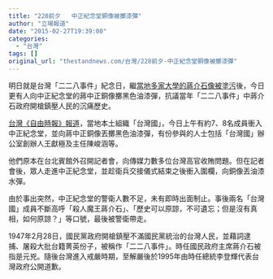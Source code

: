 ```yaml
---
title: "228前夕   中正紀念堂銅像被擲漆彈"
author: "立場報道"
date: "2015-02-27T19:39:00"
categories:
  - "台灣"
tags: []
original_url: "thestandnews.com/台灣/228前夕-中正紀念堂銅像被擲漆彈"
---
```

明日就是台灣「二二八事件」紀念日，繼[當地多家大學的蔣介石像被塗污](../../%E5%8F%B0%E7%81%A3/%E4%BA%8C%E4%BA%8C%E5%85%AB%E8%87%A8%E8%BF%91-%E5%8F%B0%E5%A4%9A%E5%AE%B6%E5%A4%A7%E5%AD%B8%E8%94%A3%E4%BB%8B%E7%9F%B3%E5%83%8F%E8%A2%AB%E5%A1%97-%E6%AE%BA%E4%BA%BA%E5%85%87%E6%89%8B/)後，今日更有人向中正紀念堂的蔣中正銅像擲黑色油漆彈，抗議當年「二二八事件」中蔣介石政府開槍鎮壓人民的沉痛歷史。

[台灣《自由時報》報道](http://web.archive.org/web/20210628145528/http://news.ltn.com.tw/news/politics/breakingnews/1242802)，當地本土組織「台灣國」，今日上午有約7、8名成員衝入中正紀念堂，並向蔣中正銅像丟擲黑色油漆彈，有份參與的人士包括「台灣國」辦公室創辦人王獻極及主任陳峻涵等。

他們原本在台北賓館外召開記者會，向傳媒力數多位台灣高官收賄問題。但在記者會後，眾人走進中正紀念堂，並趁衛兵交接儀式結束之後衝入圍欄，向銅像丟油漆水彈。

由於事出突然，中正紀念堂的警衛人數不足，未有即時出面制止。事後兩名「台灣國」成員不斷高呼「殺人魔王蔣介石」、「歷史可以原諒，不可遺忘；但是沒有真相，如何原諒？」等口號，最後被警衛帶走。

1947年2月28日，國民黨政府開槍鎮壓不滿國民黨統治的台灣人民，並藉詞逮捕、屠殺大批台籍菁英份子，被稱作「二二八事件」。時任國民政府主席蔣介石被指是元兇。隨後台灣進入戒嚴時期，至解嚴後於1995年由時任總統李登輝代表台灣政府公開道歉。